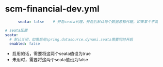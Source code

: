 # scm-financial-dev.yml

```yaml
      seata: false    # 开启seata代理，开启后默认每个数据源都代理，如果某个不需要代理可单独关闭

# seata配置
seata:
  # 默认关闭，如需启用spring.datasource.dynami.seata需要同时开启
  enabled: false
```

- 启用的话，需要将这两个seata值设为true
- 未用时，需要将这两个seata值设为false